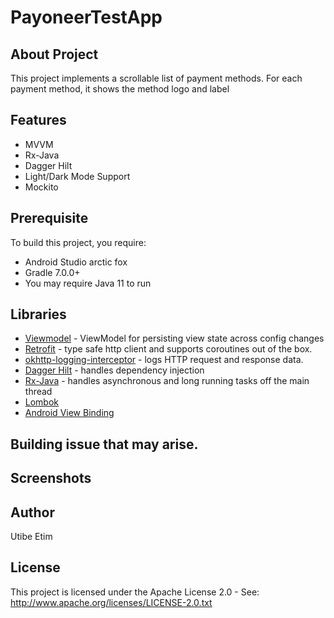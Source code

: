 # PayoneerTestApp

## About Project
This project implements a scrollable list of payment methods.
For each payment method, it shows the method logo and label

## Features
* MVVM
* Rx-Java
* Dagger Hilt
* Light/Dark Mode Support
* Mockito


## Prerequisite
To build this project, you require:
- Android Studio arctic fox
- Gradle 7.0.0+
- You may require Java 11 to run


## Libraries
- [Viewmodel](https://developer.android.com/topic/libraries/architecture/viewmodel) - ViewModel for persisting view state across config changes
- [Retrofit](https://square.github.io/retrofit/) - type safe http client and supports coroutines out of the box.
- [okhttp-logging-interceptor](https://github.com/square/okhttp/blob/master/okhttp-logging-interceptor/README.md) - logs HTTP request and response data.
- [Dagger Hilt](https://dagger.dev/hilt) - handles dependency injection
- [Rx-Java](https://github.com/ReactiveX/RxJava) - handles asynchronous and long running tasks off the main thread
- [Lombok](https://projectlombok.org/setup/android)
- [Android View Binding](https://developer.android.com/topic/libraries/view-binding)


## Building issue that may arise.


## Screenshots


## Author
Utibe Etim

## License
This project is licensed under the Apache License 2.0 - See: http://www.apache.org/licenses/LICENSE-2.0.txt
